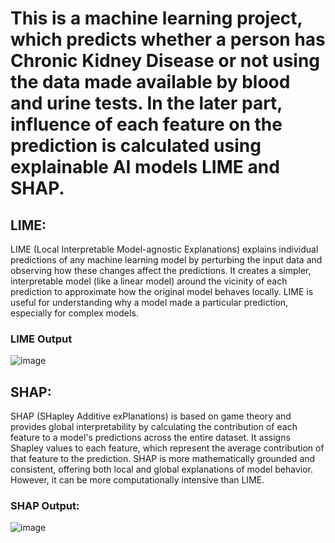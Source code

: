 # This is a machine learning project, which predicts whether a person has Chronic Kidney Disease or not using the data made available by blood and urine tests. In the later part, influence of each feature on the prediction is calculated using explainable AI models LIME and SHAP.

## LIME:
LIME (Local Interpretable Model-agnostic Explanations) explains individual predictions of any machine learning model by perturbing the input data and observing how these changes affect the predictions. It creates a simpler, interpretable model (like a linear model) around the vicinity of each prediction to approximate how the original model behaves locally. LIME is useful for understanding why a model made a particular prediction, especially for complex models.
### LIME Output
![image](https://github.com/user-attachments/assets/2849a6d3-8192-4360-bd9f-249ec801e23b)


## SHAP:
SHAP (SHapley Additive exPlanations) is based on game theory and provides global interpretability by calculating the contribution of each feature to a model's predictions across the entire dataset. It assigns Shapley values to each feature, which represent the average contribution of that feature to the prediction. SHAP is more mathematically grounded and consistent, offering both local and global explanations of model behavior. However, it can be more computationally intensive than LIME.
### SHAP Output:
![image](https://github.com/user-attachments/assets/af63558d-1526-48ac-9c4b-906e6baa58d0)
